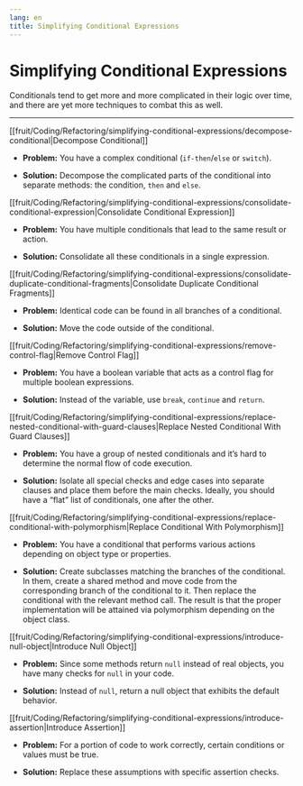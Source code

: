 ```yaml
---
lang: en
title: Simplifying Conditional Expressions
---
```

# Simplifying Conditional Expressions

Conditionals tend to get more and more complicated in their logic over
time, and there are yet more techniques to combat this as well.

---
[[fruit/Coding/Refactoring/simplifying-conditional-expressions/decompose-conditional|Decompose Conditional]]
- **Problem:** You have a complex conditional (`if-then`/`else` or `switch`).

- **Solution:** Decompose the complicated parts of the conditional into separate methods: the condition, `then` and `else`.

[[fruit/Coding/Refactoring/simplifying-conditional-expressions/consolidate-conditional-expression|Consolidate Conditional Expression]]

- **Problem:** You have multiple conditionals that lead to the same result or action.

- **Solution:** Consolidate all these conditionals in a single expression.

[[fruit/Coding/Refactoring/simplifying-conditional-expressions/consolidate-duplicate-conditional-fragments|Consolidate Duplicate Conditional Fragments]]

- **Problem:** Identical code can be found in all branches of a conditional.

- **Solution:** Move the code outside of the conditional.

[[fruit/Coding/Refactoring/simplifying-conditional-expressions/remove-control-flag|Remove Control Flag]]

- **Problem:** You have a boolean variable that acts as a control flag for multiple boolean expressions.

- **Solution:** Instead of the variable, use `break`, `continue` and `return`.

[[fruit/Coding/Refactoring/simplifying-conditional-expressions/replace-nested-conditional-with-guard-clauses|Replace Nested Conditional With Guard Clauses]]
- **Problem:** You have a group of nested conditionals and it’s hard to determine the normal flow of code execution.

- **Solution:** Isolate all special checks and edge cases into separate clauses and place them before the main checks. Ideally, you should have a “flat” list of conditionals, one after the other.

[[fruit/Coding/Refactoring/simplifying-conditional-expressions/replace-conditional-with-polymorphism|Replace Conditional With Polymorphism]]
- **Problem:** You have a conditional that performs various actions depending on object type or properties.

- **Solution:** Create subclasses matching the branches of the conditional. In them, create a shared method and move code from the corresponding branch of the conditional to it. Then replace the conditional with the relevant method call. The result is that the proper implementation will be attained via polymorphism depending on the object class.

[[fruit/Coding/Refactoring/simplifying-conditional-expressions/introduce-null-object|Introduce Null Object]]

- **Problem:** Since some methods return `null` instead of real objects, you have many checks for `null` in your code.

- **Solution:** Instead of `null`, return a null object that exhibits the default behavior.

[[fruit/Coding/Refactoring/simplifying-conditional-expressions/introduce-assertion|Introduce Assertion]]

- **Problem:** For a portion of code to work correctly, certain conditions or values must be true.

- **Solution:** Replace these assumptions with specific assertion checks.